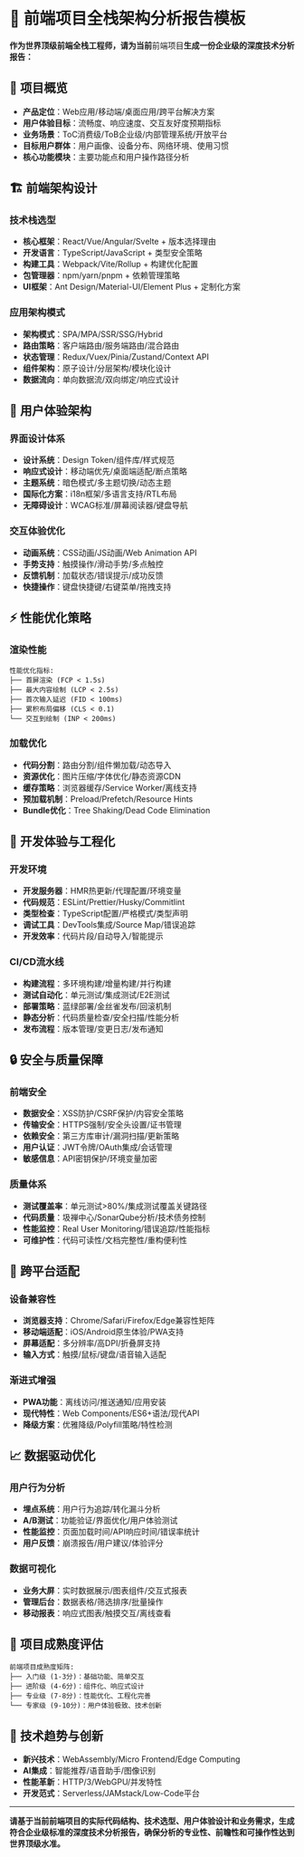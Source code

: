 # 🎨 前端项目全栈架构分析报告模板

**作为世界顶级前端全栈工程师，请为当前**前端项目**生成一份企业级的深度技术分析报告：**

## 🎯 项目概览
- **产品定位**：Web应用/移动端/桌面应用/跨平台解决方案
- **用户体验目标**：流畅度、响应速度、交互友好度预期指标
- **业务场景**：ToC消费级/ToB企业级/内部管理系统/开放平台
- **目标用户群体**：用户画像、设备分布、网络环境、使用习惯
- **核心功能模块**：主要功能点和用户操作路径分析

## 🏗️ 前端架构设计
### 技术栈选型
- **核心框架**：React/Vue/Angular/Svelte + 版本选择理由
- **开发语言**：TypeScript/JavaScript + 类型安全策略
- **构建工具**：Webpack/Vite/Rollup + 构建优化配置
- **包管理器**：npm/yarn/pnpm + 依赖管理策略
- **UI框架**：Ant Design/Material-UI/Element Plus + 定制化方案

### 应用架构模式
- **架构模式**：SPA/MPA/SSR/SSG/Hybrid
- **路由策略**：客户端路由/服务端路由/混合路由
- **状态管理**：Redux/Vuex/Pinia/Zustand/Context API
- **组件架构**：原子设计/分层架构/模块化设计
- **数据流向**：单向数据流/双向绑定/响应式设计

## 🎨 用户体验架构
### 界面设计体系
- **设计系统**：Design Token/组件库/样式规范
- **响应式设计**：移动端优先/桌面端适配/断点策略
- **主题系统**：暗色模式/多主题切换/动态主题
- **国际化方案**：i18n框架/多语言支持/RTL布局
- **无障碍设计**：WCAG标准/屏幕阅读器/键盘导航

### 交互体验优化
- **动画系统**：CSS动画/JS动画/Web Animation API
- **手势支持**：触摸操作/滑动手势/多点触控
- **反馈机制**：加载状态/错误提示/成功反馈
- **快捷操作**：键盘快捷键/右键菜单/拖拽支持

## ⚡ 性能优化策略
### 渲染性能
```
性能优化指标:
├── 首屏渲染 (FCP < 1.5s)
├── 最大内容绘制 (LCP < 2.5s)
├── 首次输入延迟 (FID < 100ms)
├── 累积布局偏移 (CLS < 0.1)
└── 交互到绘制 (INP < 200ms)
```

### 加载优化
- **代码分割**：路由分割/组件懒加载/动态导入
- **资源优化**：图片压缩/字体优化/静态资源CDN
- **缓存策略**：浏览器缓存/Service Worker/离线支持
- **预加载机制**：Preload/Prefetch/Resource Hints
- **Bundle优化**：Tree Shaking/Dead Code Elimination

## 🔧 开发体验与工程化
### 开发环境
- **开发服务器**：HMR热更新/代理配置/环境变量
- **代码规范**：ESLint/Prettier/Husky/Commitlint
- **类型检查**：TypeScript配置/严格模式/类型声明
- **调试工具**：DevTools集成/Source Map/错误追踪
- **开发效率**：代码片段/自动导入/智能提示

### CI/CD流水线
- **构建流程**：多环境构建/增量构建/并行构建
- **测试自动化**：单元测试/集成测试/E2E测试
- **部署策略**：蓝绿部署/金丝雀发布/回滚机制
- **静态分析**：代码质量检查/安全扫描/性能分析
- **发布流程**：版本管理/变更日志/发布通知

## 🔒 安全与质量保障
### 前端安全
- **数据安全**：XSS防护/CSRF保护/内容安全策略
- **传输安全**：HTTPS强制/安全头设置/证书管理
- **依赖安全**：第三方库审计/漏洞扫描/更新策略
- **用户认证**：JWT令牌/OAuth集成/会话管理
- **敏感信息**：API密钥保护/环境变量加密

### 质量体系
- **测试覆盖率**：单元测试>80%/集成测试覆盖关键路径
- **代码质量**：圾禅中心/SonarQube分析/技术债务控制
- **性能监控**：Real User Monitoring/错误追踪/性能指标
- **可维护性**：代码可读性/文档完整性/重构便利性

## 📱 跨平台适配
### 设备兼容性
- **浏览器支持**：Chrome/Safari/Firefox/Edge兼容性矩阵
- **移动端适配**：iOS/Android原生体验/PWA支持
- **屏幕适配**：多分辨率/高DPI/折叠屏支持
- **输入方式**：触摸/鼠标/键盘/语音输入适配

### 渐进式增强
- **PWA功能**：离线访问/推送通知/应用安装
- **现代特性**：Web Components/ES6+语法/现代API
- **降级方案**：优雅降级/Polyfill策略/特性检测

## 📈 数据驱动优化
### 用户行为分析
- **埋点系统**：用户行为追踪/转化漏斗分析
- **A/B测试**：功能验证/界面优化/用户体验测试
- **性能监控**：页面加载时间/API响应时间/错误率统计
- **用户反馈**：崩溃报告/用户建议/体验评分

### 数据可视化
- **业务大屏**：实时数据展示/图表组件/交互式报表
- **管理后台**：数据表格/筛选排序/批量操作
- **移动报表**：响应式图表/触摸交互/离线查看

## 🎯 项目成熟度评估
```
前端项目成熟度矩阵:
├── 入门级 (1-3分)：基础功能、简单交互
├── 进阶级 (4-6分)：组件化、响应式设计
├── 专业级 (7-8分)：性能优化、工程化完善
└── 专家级 (9-10分)：用户体验极致、技术创新
```

## 🔮 技术趋势与创新
- **新兴技术**：WebAssembly/Micro Frontend/Edge Computing
- **AI集成**：智能推荐/语音助手/图像识别
- **性能革新**：HTTP/3/WebGPU/并发特性
- **开发范式**：Serverless/JAMstack/Low-Code平台

---

**请基于当前前端项目的实际代码结构、技术选型、用户体验设计和业务需求，生成符合企业级标准的深度技术分析报告，确保分析的专业性、前瞻性和可操作性达到世界顶级水准。**
